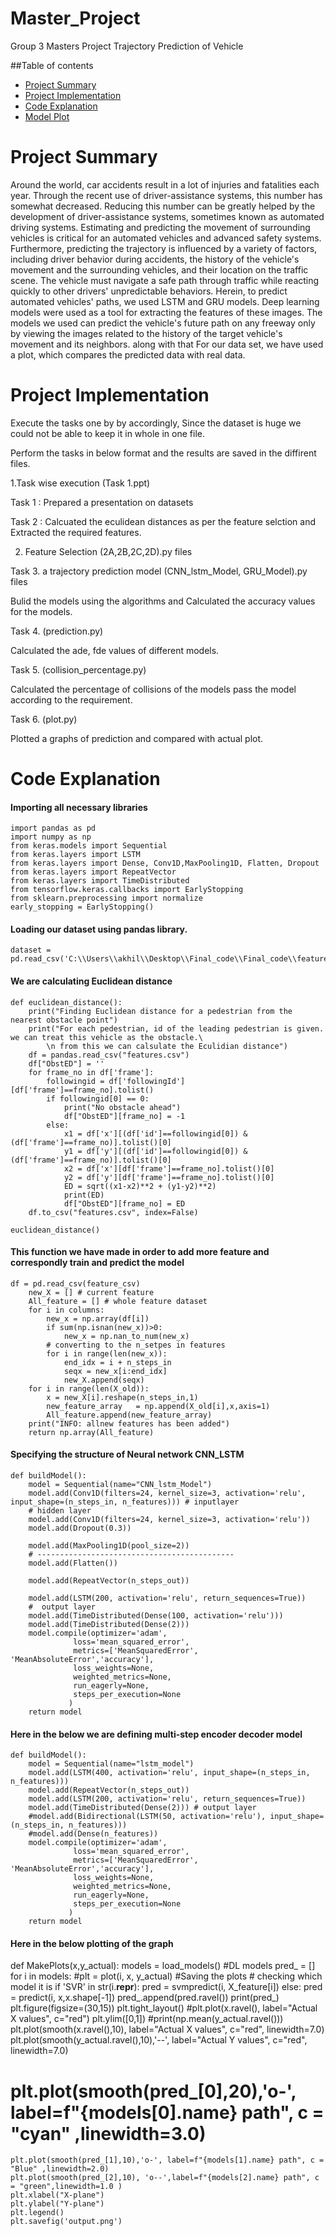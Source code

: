 # Master_Project
Group 3 Masters Project Trajectory Prediction of Vehicle


##Table of contents

* [Project Summary](#project-Summary)
* [Project Implementation](#project-Implementation)
* [Code Explanation](#Code-explanation)
* [Model Plot](#Model-Plot)

# Project Summary

Around the world, car accidents result in a lot of injuries and fatalities each year.
Through the recent use of driver-assistance systems, this number has somewhat decreased.
Reducing this number can be greatly helped by the development of driver-assistance systems, sometimes known as automated driving systems.
Estimating and predicting the movement of surrounding vehicles is critical for an automated vehicles and advanced safety systems.
Furthermore, predicting the trajectory is influenced by a variety of factors, including driver behavior during accidents, the history of the vehicle's movement and the surrounding vehicles, and their location on the traffic scene.
The vehicle must navigate a safe path through traffic while reacting quickly to other drivers' unpredictable behaviors.
Herein, to predict automated vehicles' paths, we used LSTM and GRU models.
Deep learning models were used as a tool for extracting the features of these images. 
The models we used can predict the vehicle's future path on any freeway only by viewing the images related to the history of the target vehicle's movement and its neighbors. 
along with that For our data set, we have used a  plot, which compares the predicted data with real data.

# Project Implementation

 Execute the tasks one by by accordingly, Since the dataset is huge we could not be able to keep it in whole in one file.

Perform the tasks in below format and the results are saved in the diffirent files.

1.Task wise execution (Task 1.ppt)

Task 1 : Prepared a presentation on datasets

Task 2 : Calcuated the eculidean distances as per the feature selction and  Extracted the required features.

2. Feature Selection (2A,2B,2C,2D).py files


Task 3. a trajectory prediction model (CNN_lstm_Model, GRU_Model).py files

Bulid the models using the algorithms and Calculated the accuracy values for the models.

Task 4. (prediction.py)

Calculated the ade, fde values of different models.

Task 5. (collision_percentage.py)

Calculated the percentage of collisions of the models pass the model according to the requirement.

Task 6.  (plot.py)

Plotted a graphs of prediction and compared with actual plot.



# Code Explanation
#### Importing all necessary libraries

```
import pandas as pd
import numpy as np
from keras.models import Sequential
from keras.layers import LSTM
from keras.layers import Dense, Conv1D,MaxPooling1D, Flatten, Dropout
from keras.layers import RepeatVector
from keras.layers import TimeDistributed
from tensorflow.keras.callbacks import EarlyStopping
from sklearn.preprocessing import normalize
early_stopping = EarlyStopping()
```

#### Loading our dataset using pandas library.
```
dataset = pd.read_csv('C:\\Users\\akhil\\Desktop\\Final_code\\Final_code\\features.csv')
```

#### We are calculating Euclidean distance
```
def euclidean_distance():
    print("Finding Euclidean distance for a pedestrian from the nearest obstacle point")
    print("For each pedestrian, id of the leading pedestrian is given. we can treat this vehicle as the obstacle.\
        \n from this we can calsulate the Eculidian distance")
    df = pandas.read_csv("features.csv")
    df["ObstED"] = ''
    for frame_no in df['frame']:
        followingid = df['followingId'][df['frame']==frame_no].tolist()
        if followingid[0] == 0:
            print("No obstacle ahead")
            df["ObstED"][frame_no] = -1
        else:
            x1 = df['x'][(df['id']==followingid[0]) & (df['frame']==frame_no)].tolist()[0]
            y1 = df['y'][(df['id']==followingid[0]) & (df['frame']==frame_no)].tolist()[0]
            x2 = df['x'][df['frame']==frame_no].tolist()[0]
            y2 = df['y'][df['frame']==frame_no].tolist()[0]
            ED = sqrt((x1-x2)**2 + (y1-y2)**2)
            print(ED)
            df["ObstED"][frame_no] = ED
    df.to_csv("features.csv", index=False)

euclidean_distance()
```

#### This function we have made in order to add more feature and correspondly train and predict the model
```
df = pd.read_csv(feature_csv)
    new_X = [] # current feature
    All_feature = [] # whole feature dataset
    for i in columns:
        new_x = np.array(df[i])
        if sum(np.isnan(new_x))>0:
            new_x = np.nan_to_num(new_x)
        # converting to the n_setpes in features
        for i in range(len(new_x)):
            end_idx = i + n_steps_in
            seqx = new_x[i:end_idx]
            new_X.append(seqx)
    for i in range(len(X_old)):
        x = new_X[i].reshape(n_steps_in,1)
        new_feature_array   = np.append(X_old[i],x,axis=1)
        All_feature.append(new_feature_array)
    print("INFO: allnew features has been added")
    return np.array(All_feature)
```

#### Specifying the structure of Neural network CNN_LSTM
```
def buildModel():
    model = Sequential(name="CNN_lstm_Model")
    model.add(Conv1D(filters=24, kernel_size=3, activation='relu', input_shape=(n_steps_in, n_features))) # inputlayer
    # hidden layer
    model.add(Conv1D(filters=24, kernel_size=3, activation='relu'))
    model.add(Dropout(0.3))
    
    model.add(MaxPooling1D(pool_size=2))
    # --------------------------------------------    
    model.add(Flatten())
    
    model.add(RepeatVector(n_steps_out))
    
    model.add(LSTM(200, activation='relu', return_sequences=True))
    #  output layer
    model.add(TimeDistributed(Dense(100, activation='relu')))
    model.add(TimeDistributed(Dense(2)))
    model.compile(optimizer='adam', 
              loss='mean_squared_error', 
              metrics=['MeanSquaredError', 'MeanAbsoluteError','accuracy'],
              loss_weights=None,
              weighted_metrics=None,
              run_eagerly=None, 
              steps_per_execution=None 
             )  
    return model
```

#### Here in the below we are defining multi-step encoder decoder model
```
def buildModel():
    model = Sequential(name="lstm_model")
    model.add(LSTM(400, activation='relu', input_shape=(n_steps_in, n_features)))
    model.add(RepeatVector(n_steps_out))
    model.add(LSTM(200, activation='relu', return_sequences=True))
    model.add(TimeDistributed(Dense(2))) # output layer
    #model.add(Bidirectional(LSTM(50, activation='relu'), input_shape=(n_steps_in, n_features)))
    #model.add(Dense(n_features))
    model.compile(optimizer='adam', 
              loss='mean_squared_error',
              metrics=['MeanSquaredError', 'MeanAbsoluteError','accuracy'], 
              loss_weights=None, 
              weighted_metrics=None, 
              run_eagerly=None, 
              steps_per_execution=None 
             )
    return model
```


#### Here in the below plotting of the graph

def MakePlots(x,y_actual):
    models  = load_models()
    #DL models
    pred_ = []
    for i in models:
        #plt = plot(i, x, y_actual)
        #Saving the plots
        # checking which model it is
        if 'SVR' in str(i.__repr__):
            pred = svmpredict(i, X_feature[i])
        else:
            pred = predict(i, x,x.shape[-1])
        pred_.append(pred.ravel())
    print(pred_)
    plt.figure(figsize=(30,15))
    plt.tight_layout()
    #plt.plot(x.ravel(), label="Actual X values", c="red")
    plt.ylim([0,1])
    #print(np.mean(y_actual.ravel()))
    plt.plot(smooth(x.ravel(),10), label="Actual X values", c="red", linewidth=7.0)
    plt.plot(smooth(y_actual.ravel(),10),'--', label="Actual Y values", c="red", linewidth=7.0)
   # plt.plot(smooth(pred_[0],20),'o-', label=f"{models[0].name} path", c = "cyan" ,linewidth=3.0)
    plt.plot(smooth(pred_[1],10),'o-', label=f"{models[1].name} path", c = "Blue" ,linewidth=2.0)
    plt.plot(smooth(pred_[2],10), 'o--',label=f"{models[2].name} path", c = "green",linewidth=1.0 )
    plt.xlabel("X-plane")
    plt.ylabel("Y-plane")
    plt.legend()
    plt.savefig('output.png')





